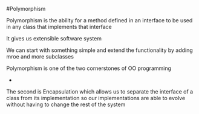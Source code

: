 #Polymorphism

Polymorphism is the ability for a method defined in an interface to be used in any class that implements that interface

It gives us extensible software system

We can start with something simple and extend the functionality by adding mroe and more subclasses

Polymorphism is one of the two cornerstones of OO programming

-

The second is Encapsulation which allows us to separate the interface of a class from its implementation so our implementations are able to evolve without having to change the rest of the system
